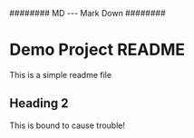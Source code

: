 ######## MD --- Mark Down ########

# Demo Project README 

This is a simple readme file 

## Heading 2

This is bound to cause trouble!